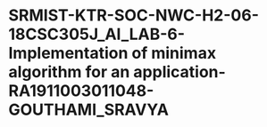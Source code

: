 # SRMIST-KTR-SOC-NWC-H2-06-18CSC305J_AI_LAB-6-Implementation of minimax algorithm for an application-RA1911003011048-GOUTHAMI_SRAVYA

